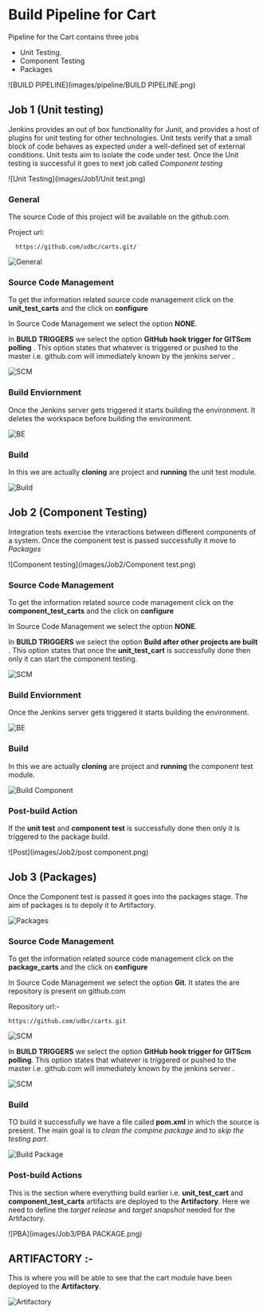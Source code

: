 # Build Pipeline for Cart

  Pipeline for the Cart contains three jobs
  
* Unit Testing. 
* Component Testing
* Packages

![BUILD PIPELINE](images/pipeline/BUILD PIPELINE.png)

## Job 1 (Unit testing)

  Jenkins provides an out of box functionality for Junit, and provides a host of plugins for unit testing for other technologies. Unit tests verify that a small block of code behaves as expected under a well-defined set of external conditions. Unit tests aim to isolate the code under test.
  Once the Unit testing is successful it goes to next job called _Component testing_

![Unit Testing](images/Job1/Unit test.png)

### General

The source Code of this project will be available on the github.com.

 Project url:

      https://github.com/udbc/carts.git/

![General](images/Job1/General.png)


### Source Code Management

To get the information related source code management click on the **unit_test_carts** and the click on **configure**

In Source Code Management we select the option **NONE**.

In **BUILD TRIGGERS** we select the option **GitHub hook trigger for GITScm polling** . This option states that whatever is triggered or pushed to the master i.e. github.com will immediately known by the jenkins server .

![SCM](images/Job1/SCM.png)

### Build Enviornment

Once the Jenkins server gets triggered it starts building the environment. It deletes the workspace before building the environment.

![BE](images/Job1/BE.png)

### Build

In this we are actually **cloning** are project and **running** the unit test module.

![Build](images/Job1/Build1.png)

## Job 2 (Component Testing)

Integration tests exercise the interactions between different components of a system. Once the component test is passed successfully it move to _Packages_

![Component testing](images/Job2/Component test.png)

### Source Code Management

To get the information related source code management click on the **component_test_carts** and the click on **configure**

In Source Code Management we select the option **NONE**.

In **BUILD TRIGGERS** we select the option **Build after other projects are built** . This option states that once the **unit_test_cart** is successfully done then only it can start the component testing.

![SCM](images/Job2/scmcomponent.png)

### Build Enviornment

Once the Jenkins server gets triggered it starts building the environment.

![BE](images/Job2/buildcomponent.png)

### Build

In this we are actually **cloning** are project and **running** the component test module.

![Build Component](images/Job2/BUILDCOMPO.png)

### Post-build Action

If the **unit test** and **component test** is successfully done then only it is triggered to the package build.

![Post](images/Job2/post component.png)

## Job 3 (Packages)

Once the Component test is passed it goes into the packages stage. The aim of packages is to depoly it to Artifactory.

![Packages](images/Job3/packages.png)

### Source Code Management

To get the information related source code management click on the **package_carts** and the click on **configure**

In Source Code Management we select the option **Git**. It states the are repository is present on github.com

Repository url:-

    https://github.com/udbc/carts.git


![SCM](images/Job3/scmpackage.png)

In **BUILD TRIGGERS** we select the option **GitHub hook trigger for GITScm polling**. This option states that whatever is triggered or pushed to the master i.e. github.com will immediately known by the jenkins server .

![SCM](images/Job3/BTpackage.png)

### Build

TO build it successfully we have a file called **pom.xml** in which the source is present. The main goal is to _clean the compine package_ and to _skip the testing part_.

![Build Package](images/Job3/Buildpackage.png)


### Post-build Actions

This is the section where everything build earlier i.e. **unit_test_cart** and **component_test_carts** artifacts are deployed to the **Artifactory**. Here we need to define the _target release_ and _target snapshot_ needed for the Artifactory.

![PBA](images/Job3/PBA PACKAGE.png)

## ARTIFACTORY :-

This is where you will be able to see that the cart module have been deployed to the **Artifactory**.

![Artifactory](images/ART/artifactory.png)
